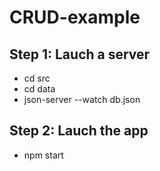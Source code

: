 # CRUD-example

## Step 1: Lauch a server

- cd src
- cd data
- json-server --watch db.json


## Step 2: Lauch the app

- npm start
